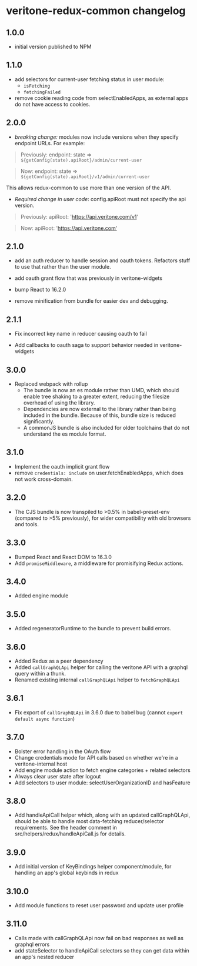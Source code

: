 # veritone-redux-common changelog

## 1.0.0
* initial version published to NPM

## 1.1.0
* add selectors for current-user fetching status in user module:
  * `isFetching`
  * `fetchingFailed`
* remove cookie reading code from selectEnabledApps, as external apps do not have access to cookies.

## 2.0.0
* *breaking change:* modules now include versions when they specify endpoint URLs. For example:
> Previously: endpoint: state => `${getConfig(state).apiRoot}/admin/current-user`

> Now: endpoint: state => `${getConfig(state).apiRoot}/v1/admin/current-user`

This allows redux-common to use more than one version of the API.

* *Required change in user code*: config.apiRoot must not specify the api version.


> Previously: apiRoot: 'https://api.veritone.com/v1'

> Now: apiRoot: 'https://api.veritone.com‘

## 2.1.0
* add an auth reducer to handle session and oauth tokens. Refactors stuff to use that rather than the user module.

* add oauth grant flow that was previously in veritone-widgets

* bump React to 16.2.0

* remove minification from bundle for easier dev and debugging.

## 2.1.1
* Fix incorrect key name in reducer causing oauth to fail

* Add callbacks to oauth saga to support behavior needed in veritone-widgets

## 3.0.0
* Replaced webpack with rollup
  * The bundle is now an es module rather than UMD, which should enable tree shaking to a greater extent, reducing the filesize overhead of using the library.
  * Dependencies are now external to the library rather than being included in the bundle. Because of this, bundle size is reduced significantly. 
  * A commonJS bundle is also included for older toolchains that do not understand the es module format.

## 3.1.0
* Implement the oauth implicit grant flow
* remove `credentials: include` on user.fetchEnabledApps, which does not work cross-domain.

## 3.2.0
* The CJS bundle is now transpiled to >0.5% in babel-preset-env (compared to >5% previously), for wider compatibility with old browsers and tools.

## 3.3.0
* Bumped React and React DOM to 16.3.0
* Add `promiseMiddleware`, a middleware for promisifying Redux actions.

## 3.4.0
* Added engine module

## 3.5.0
* Added regeneratorRuntime to the bundle to prevent build errors.

## 3.6.0
* Added Redux as a peer dependency
* Added `callGraphQLApi` helper for calling the veritone API with a graphql query within a thunk.
* Renamed existing internal `callGraphQLApi` helper to `fetchGraphQLApi`

## 3.6.1
* Fix export of `callGraphQLApi` in 3.6.0 due to babel bug (cannot `export default async function`)

## 3.7.0
* Bolster error handling in the OAuth flow
* Change credentials mode for API calls based on whether we're in a veritone-internal host
* Add engine module action to fetch engine categories + related selectors
* Always clear user state after logout
* Add selectors to user module: selectUserOrganizationID and hasFeature

## 3.8.0
* Add handleApiCall helper which, along with an updated callGraphQLApi, should be able to handle most data-fetching reducer/selector requirements. See the header comment in src/helpers/redux/handleApiCall.js for details.

## 3.9.0
* Add initial version of KeyBindings helper component/module, for handling an app's global keybinds in redux

## 3.10.0
* Add module functions to reset user password and update user profile

## 3.11.0
* Calls made with callGraphQLApi now fail on bad responses as well as graphql errors
* add stateSelector to handleApiCall selectors so they can get data within an app's nested reducer
